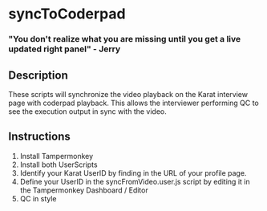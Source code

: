 # syncToCoderpad
### "You don't realize what you are missing until you get a live updated right panel" - Jerry
## Description
These scripts will synchronize the video playback on the Karat interview page with coderpad playback. This allows the interviewer performing QC to see the execution output in sync with the video.

## Instructions
1. Install Tampermonkey
2. Install both UserScripts
3. Identify your Karat UserID by finding in the URL of your profile page.
4. Define your UserID in the syncFromVideo.user.js script by editing it in the Tampermonkey Dashboard / Editor
5. QC in style
